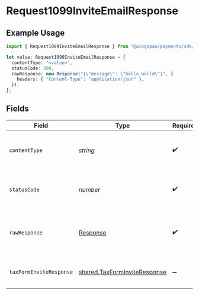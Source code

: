 # Request1099InviteEmailResponse

## Example Usage

```typescript
import { Request1099InviteEmailResponse } from "@wingspan/payments/sdk/models/operations";

let value: Request1099InviteEmailResponse = {
  contentType: "<value>",
  statusCode: 300,
  rawResponse: new Response("{\"message\": \"hello world\"}", {
    headers: { "Content-Type": "application/json" },
  }),
};
```

## Fields

| Field                                                                               | Type                                                                                | Required                                                                            | Description                                                                         |
| ----------------------------------------------------------------------------------- | ----------------------------------------------------------------------------------- | ----------------------------------------------------------------------------------- | ----------------------------------------------------------------------------------- |
| `contentType`                                                                       | *string*                                                                            | :heavy_check_mark:                                                                  | HTTP response content type for this operation                                       |
| `statusCode`                                                                        | *number*                                                                            | :heavy_check_mark:                                                                  | HTTP response status code for this operation                                        |
| `rawResponse`                                                                       | [Response](https://developer.mozilla.org/en-US/docs/Web/API/Response)               | :heavy_check_mark:                                                                  | Raw HTTP response; suitable for custom response parsing                             |
| `taxFormInviteResponse`                                                             | [shared.TaxFormInviteResponse](../../../sdk/models/shared/taxforminviteresponse.md) | :heavy_minus_sign:                                                                  | Basic response indicating success                                                   |